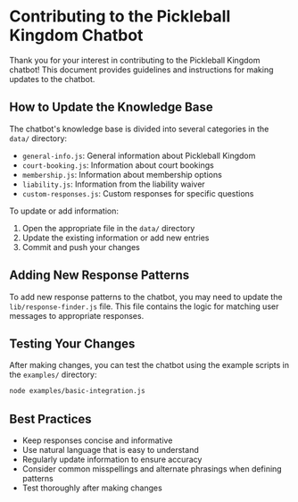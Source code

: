 # Contributing to the Pickleball Kingdom Chatbot

Thank you for your interest in contributing to the Pickleball Kingdom chatbot! This document provides guidelines and instructions for making updates to the chatbot.

## How to Update the Knowledge Base

The chatbot's knowledge base is divided into several categories in the `data/` directory:

- `general-info.js`: General information about Pickleball Kingdom
- `court-booking.js`: Information about court bookings
- `membership.js`: Information about membership options
- `liability.js`: Information from the liability waiver
- `custom-responses.js`: Custom responses for specific questions

To update or add information:

1. Open the appropriate file in the `data/` directory
2. Update the existing information or add new entries
3. Commit and push your changes

## Adding New Response Patterns

To add new response patterns to the chatbot, you may need to update the `lib/response-finder.js` file. This file contains the logic for matching user messages to appropriate responses.

## Testing Your Changes

After making changes, you can test the chatbot using the example scripts in the `examples/` directory:

```bash
node examples/basic-integration.js
```

## Best Practices

- Keep responses concise and informative
- Use natural language that is easy to understand
- Regularly update information to ensure accuracy
- Consider common misspellings and alternate phrasings when defining patterns
- Test thoroughly after making changes
